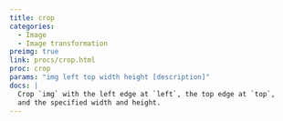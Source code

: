 ```yaml
---
title: crop
categories: 
  - Image
  - Image transformation
preimg: true
link: procs/crop.html
proc: crop
params: "img left top width height [description]"
docs: |
  Crop `img` with the left edge at `left`, the top edge at `top`,
  and the specified width and height.
---
```


